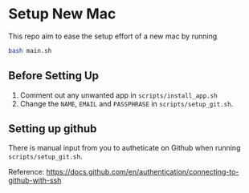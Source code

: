 # Setup New Mac

This repo aim to ease the setup effort of a new mac by running

 ~~~sh
bash main.sh
 ~~~


## Before Setting Up

1. Comment out any unwanted app in `scripts/install_app.sh`
2. Change the `NAME`, `EMAIL` and `PASSPHRASE` in `scripts/setup_git.sh`.


## Setting up github

There is manual input from you to autheticate on Github when running `scripts/setup_git.sh`.

Reference: https://docs.github.com/en/authentication/connecting-to-github-with-ssh
